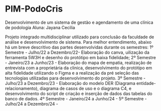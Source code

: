 # PIM-PodoCris
Desenvolvimento de um sistema de gestão e agendamento de uma clínica de podologia
Aluna: Jayana Cecilia

Projeto integrado multidisciplinar utilizado para conclusão da faculdade de análise e desenvolvimento de sistema.
Para melhor entendimento, abaixo há um breve descritivo das partes desenvolvidas durante os semestres:
1º Semestre - Julho/22 a Dezembro/22- Elaboração do canva, uilização da ferramenta 5W3H e desenho do protótipo em baixa fidelidade;
2º Semestre - Janeiro/23 a Junho/23 - Elaboração do mapa de empatia, realização de entrevista com a proprietária da clinica, desenvolvimento do protótipo em alta fidelidade utilizando o Figma e a realização da pré seleção das tecnologias utilizadas para desenvolvimento do projeto.
3º Semestre - Julho/23 a Dezembro/23 - Elaboração do modelo DER (Diagrama entidade-relacionamento), diagrama de casos de uso e o diagrama C4, e desenvolvimento do script de criação e inserção de dados das tabelas do banco de dados.
4º Semestre - Janeiro/24 a Junho/24 -
5º Semestre - Julho/24 a Dezembro/24 -
